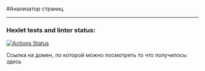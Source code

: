 #Анализатор страниц
***
### Hexlet tests and linter status:
[![Actions Status](https://github.com/to-antonova/php-project-9/workflows/hexlet-check/badge.svg)](https://github.com/to-antonova/php-project-9/actions)

Ссылка на домен, по которой можно посмотреть то что получилось:
<em>здесь</em>
